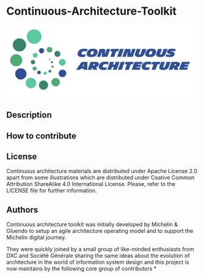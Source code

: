 # Continuous-Architecture-Toolkit

![ca-logo](./img/continuous-architecture-logo.png)

## Description

## How to contribute

## License

Continuous architecture materials are distributed under Apache License 2.0 apart from some illustrations which are distributed under Ceative Common Attribution ShareAlike 4.0 International License. Please, refer to the LICENSE file for further information.

## Authors

Continuous architecture toolkit was initially developed by Michelin & Gluendo to setup an agile architecture operating model and to support the Michelin digital journey.

They were quickly joined by a small group of like-minded enthusiasts from DXC and Société Générale sharing the same ideas about the evolution of architecture in the world of information system design and this project is now maintains by the following core group of contributors
*
